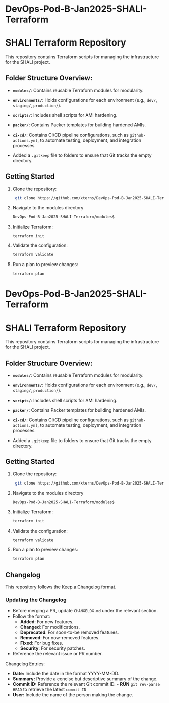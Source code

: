 # DevOps-Pod-B-Jan2025-SHALI-Terraform

# SHALI Terraform Repository

This repository contains Terraform scripts for managing the infrastructure for the SHALI project.

## Folder Structure Overview:

- **`modules/`**: Contains reusable Terraform modules for modularity.
- **`environments/`**: Holds configurations for each environment (e.g., `dev/`, `staging/`, `production/`).
- **`scripts/`**: Includes shell scripts for AMI hardening.
- **`packer/`**: Contains Packer templates for building hardened AMIs.
- **`ci-cd/`**: Contains CI/CD pipeline configurations, such as `github-actions.yml`, to automate testing, deployment, and integration processes.

- Added a `.gitkeep` file to folders to ensure that Git tracks the empty directory.

## Getting Started
1. Clone the repository:
   ```bash
    git clone https://github.com/xterns/DevOps-Pod-B-Jan2025-SHALI-Terraform.git

2. Navigate to the modules directory
    ```bash
    DevOps-Pod-B-Jan2025-SHALI-Terraform/modules$

3. Initialize Terraform:
    ```bash
    terraform init

4. Validate the configuration:
    ```bash
    terraform validate

5. Run a plan to preview changes:
    ```bash
    terraform plan

# DevOps-Pod-B-Jan2025-SHALI-Terraform

# SHALI Terraform Repository

This repository contains Terraform scripts for managing the infrastructure for the SHALI project.

## Folder Structure Overview:

- **`modules/`**: Contains reusable Terraform modules for modularity.
- **`environments/`**: Holds configurations for each environment (e.g., `dev/`, `staging/`, `production/`).
- **`scripts/`**: Includes shell scripts for AMI hardening.
- **`packer/`**: Contains Packer templates for building hardened AMIs.
- **`ci-cd/`**: Contains CI/CD pipeline configurations, such as `github-actions.yml`, to automate testing, deployment, and integration processes.

- Added a `.gitkeep` file to folders to ensure that Git tracks the empty directory.

## Getting Started
1. Clone the repository:
   ```bash
    git clone https://github.com/xterns/DevOps-Pod-B-Jan2025-SHALI-Terraform.git

2. Navigate to the modules directory
    ```bash
    DevOps-Pod-B-Jan2025-SHALI-Terraform/modules$

3. Initialize Terraform:
    ```bash
    terraform init

4. Validate the configuration:
    ```bash
    terraform validate

5. Run a plan to preview changes:
    ```bash
    terraform plan

## Changelog

This repository follows the [Keep a Changelog](https://keepachangelog.com/en/1.0.0/) format.

### Updating the Changelog

- Before merging a PR, update `CHANGELOG.md` under the relevant section.
- Follow the format:
  - **Added**: For new features.
  - **Changed**: For modifications.
  - **Deprecated**: For soon-to-be removed features.
  - **Removed**: For now-removed features.
  - **Fixed**: For bug fixes.
  - **Security**: For security patches.
- Reference the relevant issue or PR number.

Changelog Entries:

- **Date:** Include the date in the format YYYY-MM-DD.
- **Summary:** Provide a concise but descriptive summary of the change.
- **Commit ID:** Reference the relevant Git commit ID. - **RUN** `git rev-parse HEAD` to retrieve the latest `commit ID`
- **User:** Include the name of the person making the change.

